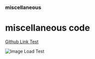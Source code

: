 ### miscellaneous


# miscellaneous code


[Github Link Test ](https://github.com/jagatabhay)


![Image Load Test](https://www.google.com/imgres?imgurl=https%3A%2F%2Fmiro.medium.com%2Fmax%2F640%2F0*_UYcDncjSNi422NV.png&imgrefurl=https%3A%2F%2Fmedium.com%2F%40ODSC%2F4-steps-to-start-machine-learning-with-computer-vision-9658fef424c0&tbnid=q16-E6CxMzmHxM&vet=12ahUKEwjvrfXFlIzqAhWLCHIKHWV_BIsQMygMegUIARDpAQ..i&docid=YMlFnpVTmC0pKM&w=640&h=300&q=computer%20vision&client=firefox-b-d&ved=2ahUKEwjvrfXFlIzqAhWLCHIKHWV_BIsQMygMegUIARDpAQ)
